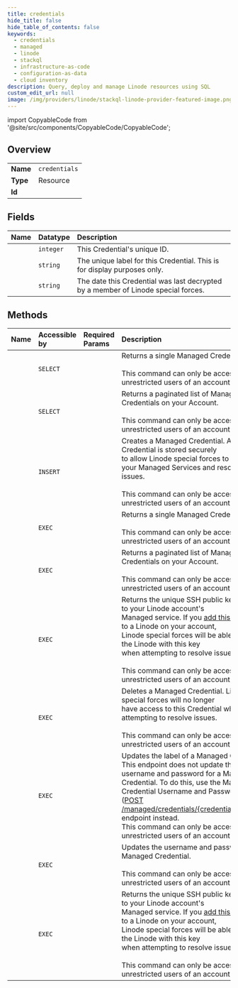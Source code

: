 ```yaml
---
title: credentials
hide_title: false
hide_table_of_contents: false
keywords:
  - credentials
  - managed
  - linode    
  - stackql
  - infrastructure-as-code
  - configuration-as-data
  - cloud inventory
description: Query, deploy and manage Linode resources using SQL
custom_edit_url: null
image: /img/providers/linode/stackql-linode-provider-featured-image.png
---
```


import CopyableCode from '@site/src/components/CopyableCode/CopyableCode';




## Overview
<table><tbody>
<tr><td><b>Name</b></td><td><code>credentials</code></td></tr>
<tr><td><b>Type</b></td><td>Resource</td></tr>
<tr><td><b>Id</b></td><td><CopyableCode code="linode.managed.credentials" /></td></tr>
</tbody></table>

## Fields
| Name | Datatype | Description |
|:-----|:---------|:------------|
| <CopyableCode code="id" /> | `integer` | This Credential's unique ID.<br /> |
| <CopyableCode code="label" /> | `string` | The unique label for this Credential. This is for display purposes only.<br /> |
| <CopyableCode code="last_decrypted" /> | `string` | The date this Credential was last decrypted by a member of Linode special forces.<br /> |
## Methods
| Name | Accessible by | Required Params | Description |
|:-----|:--------------|:----------------|:------------|
| <CopyableCode code="getManagedCredential" /> | `SELECT` | <CopyableCode code="credentialId" /> | Returns a single Managed Credential.<br /><br />This command can only be accessed by the unrestricted users of an account.<br /> |
| <CopyableCode code="getManagedCredentials" /> | `SELECT` |  | Returns a paginated list of Managed Credentials on your Account.<br /><br />This command can only be accessed by the unrestricted users of an account.<br /> |
| <CopyableCode code="createManagedCredential" /> | `INSERT` | <CopyableCode code="data__label, data__password" /> | Creates a Managed Credential. A Managed Credential is stored securely<br />to allow Linode special forces to access your Managed Services and resolve<br />issues.<br /><br />This command can only be accessed by the unrestricted users of an account.<br /> |
| <CopyableCode code="_getManagedCredential" /> | `EXEC` | <CopyableCode code="credentialId" /> | Returns a single Managed Credential.<br /><br />This command can only be accessed by the unrestricted users of an account.<br /> |
| <CopyableCode code="_getManagedCredentials" /> | `EXEC` |  | Returns a paginated list of Managed Credentials on your Account.<br /><br />This command can only be accessed by the unrestricted users of an account.<br /> |
| <CopyableCode code="_viewManagedSSHKey" /> | `EXEC` |  | Returns the unique SSH public key assigned to your Linode account's<br />Managed service. If you [add this public key](/docs/guides/linode-managed/#adding-the-public-key) to a Linode on your account,<br />Linode special forces will be able to log in to the Linode with this key<br />when attempting to resolve issues.<br /><br />This command can only be accessed by the unrestricted users of an account.<br /> |
| <CopyableCode code="deleteManagedCredential" /> | `EXEC` | <CopyableCode code="credentialId" /> | Deletes a Managed Credential.  Linode special forces will no longer<br />have access to this Credential when attempting to resolve issues.<br /><br />This command can only be accessed by the unrestricted users of an account.<br /> |
| <CopyableCode code="updateManagedCredential" /> | `EXEC` | <CopyableCode code="credentialId" /> | Updates the label of a Managed Credential. This endpoint does not update the username and password for a Managed Credential. To do this, use the Managed Credential Username and Password Update ([POST /managed/credentials/&#123;credentialId&#125;/update](/docs/api/managed/#managed-credential-username-and-password-update)) endpoint instead.<br />This command can only be accessed by the unrestricted users of an account.<br /> |
| <CopyableCode code="updateManagedCredentialUsernamePassword" /> | `EXEC` | <CopyableCode code="credentialId, data__password" /> | Updates the username and password for a Managed Credential.<br /><br />This command can only be accessed by the unrestricted users of an account.<br /> |
| <CopyableCode code="viewManagedSSHKey" /> | `EXEC` |  | Returns the unique SSH public key assigned to your Linode account's<br />Managed service. If you [add this public key](/docs/guides/linode-managed/#adding-the-public-key) to a Linode on your account,<br />Linode special forces will be able to log in to the Linode with this key<br />when attempting to resolve issues.<br /><br />This command can only be accessed by the unrestricted users of an account.<br /> |
